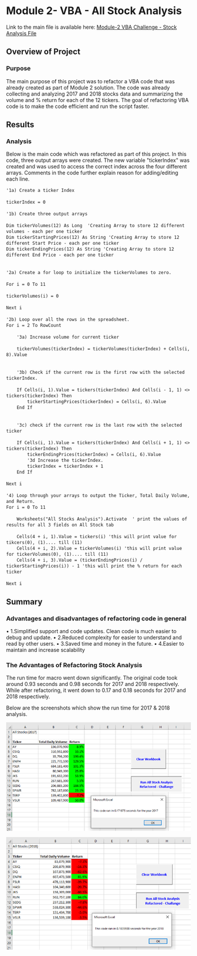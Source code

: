 # Module 2- VBA - All Stock Analysis
Link to the main file is available here: [Module-2 VBA Challenge - Stock Analysis File](https://github.com/dhaval-28/stock-analysis/blob/main/VBA_Challenge.xlsm)

## Overview of Project
### Purpose
The main purpose of this project was to refactor a VBA code that was already created as part of Module 2 solution. The code was already collecting and analyzing 2017 and 2018 stocks data and summarizing the volume and % return for each of the 12 tickers.  The goal of refactoring VBA code is to make the code efficient and run the script faster. 

## Results
### Analysis
 Below is the main code which was refactored as part of this project.  In this code, three output arrays were created. The new variable "tickerIndex" was created and was used to access the correct index across the four different arrays.  Comments in the code further explain reason for adding/editing each line. 

    
    '1a) Create a ticker Index
    
    tickerIndex = 0

    '1b) Create three output arrays
    
    Dim tickerVolumes(12) As Long  'Creating Array to store 12 different volumes - each per one ticker
    Dim tickerStartingPrices(12) As String 'Creating Array to store 12 different Start Price - each per one ticker
    Dim tickerEndingPrices(12) As String 'Creating Array to store 12 different End Price - each per one ticker
    
        
    '2a) Create a for loop to initialize the tickerVolumes to zero.
    
    For i = 0 To 11
    
    tickerVolumes(i) = 0
    
    Next i
            
    '2b) Loop over all the rows in the spreadsheet.
    For i = 2 To RowCount
    
        '3a) Increase volume for current ticker
        
        tickerVolumes(tickerIndex) = tickerVolumes(tickerIndex) + Cells(i, 8).Value
        
        
        '3b) Check if the current row is the first row with the selected tickerIndex.
        
        If Cells(i, 1).Value = tickers(tickerIndex) And Cells(i - 1, 1) <> tickers(tickerIndex) Then
            tickerStartingPrices(tickerIndex) = Cells(i, 6).Value
        End If
        
        
        '3c) check if the current row is the last row with the selected ticker
        
        If Cells(i, 1).Value = tickers(tickerIndex) And Cells(i + 1, 1) <> tickers(tickerIndex) Then
            tickerEndingPrices(tickerIndex) = Cells(i, 6).Value
            '3d Increase the tickerIndex.
            tickerIndex = tickerIndex + 1
        End If
  
    Next i
    
    '4) Loop through your arrays to output the Ticker, Total Daily Volume, and Return.
    For i = 0 To 11
       
        Worksheets("All Stocks Analysis").Activate  ' print the values of results for all 3 fields on All Stock tab
        
        Cells(4 + i, 1).Value = tickers(i) 'this will print value for tikcers(0), (1).... till (11)
        Cells(4 + i, 2).Value = tickerVolumes(i) 'this will print value for tickerVolumes(0), (1).... till (11)
        Cells(4 + i, 3).Value = (tickerEndingPrices(i) / tickerStartingPrices(i)) - 1 'this will print the % return for each ticker
            
    Next i

## Summary
### Advantages and disadvantages of refactoring code in general
•	1.Simplified support and code updates. Clean code is much easier to debug and update.
•	2.Reduced complexity for easier to understand and read by other users. 
•	3.Saved time and money in the future.
•	4.Easier to maintain and increase scalability

### The Advantages of Refactoring Stock Analysis
The run time for macro went down significantly. The original code took around 0.93 seconds and 0.98 seconds for 2017 and 2018 respectively. While after refactoring, it went down to 0.17 and 0.18 seconds for 2017 and 2018 respectively. 

Below are the screenshots which show the run time for 2017 & 2018 analysis.

![2017 Screenshot](https://github.com/dhaval-28/stock-analysis/blob/main/VBA_Challenge_2017.png)

![2018 Screenshot](https://github.com/dhaval-28/stock-analysis/blob/main/VBA_Challenge_2018.png)
